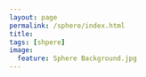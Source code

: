 ```yaml
---
layout: page
permalink: /sphere/index.html
title:
tags: [shpere]
image:
  feature: Sphere Background.jpg
---
```

